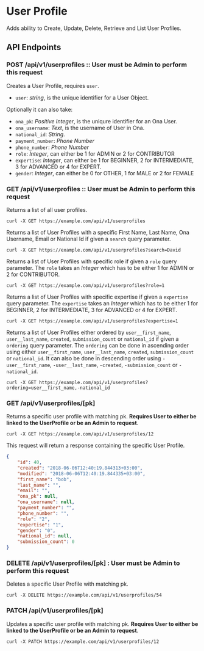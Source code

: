 # User Profile

Adds ability to Create, Update, Delete, Retrieve and List User Profiles.

## API Endpoints

### POST /api/v1/userprofiles :: **User must be Admin to perform this request**

Creates a User Profile, requires `user`.

- `user`: *string*, is the unique identifier for a User Object.

Optionally it can also take:

- `ona_pk`: *Positive Integer*, is the uniqure identifier for an Ona User.
- `ona_username`: *Text*, is the username of User in Ona.
- `national_id`: *String*.
- `payment_number`: *Phone Number*
- `phone_number`: *Phone Number*
- `role`: *Integer*, can either be 1 for ADMIN or 2 for CONTRIBUTOR
- `expertise`: *Integer*, can either be 1 for BEGINNER, 2 for INTERMEDIATE, 3 for ADVANCED or 4 for EXPERT.
- `gender`: *Integer*, can either be 0 for OTHER, 1 for MALE or 2 for FEMALE

### GET /api/v1/userprofiles :: **User must be Admin to perform this request**

Returns a list of all user profiles.

```console
curl -X GET https://example.com/api/v1/userprofiles
```

Returns a list of User Profiles with a specific First Name, Last Name, Ona Username, Email or National Id if given a `search` query parameter.

```console
curl -X GET https://example.com/api/v1/userprofiles?search=David
```

Returns a list of User Profiles with specific role if given a `role` query parameter. The `role` takes an *Integer* which has to be either 1 for ADMIN or 2 for CONTRIBUTOR.

```console
curl -X GET https://example.com/api/v1/userprofiles?role=1
```

Returns a list of User Profiles with specific expertise if given a `expertise` query parameter. The `expertise` takes an *Integer* which has to be either  1 for BEGINNER, 2 for INTERMEDIATE, 3 for ADVANCED or 4 for EXPERT.

```console
curl -X GET https://example.com/api/v1/userprofiles?expertise=1
```

Returns a list of User Profiles either ordered by `user__first_name`, `user__last_name`, `created`, `submission_count` or `national_id` if given a `ordering` query parameter. The `ordering` can be done in ascending order using either `user__first_name`, `user__last_name`, `created`, `submission_count` or `national_id`. It can also be done in descending order using `-user__first_name`, `-user__last_name`, `-created`, `-submission_count` or `-national_id`.

```console
curl -X GET https://example.com/api/v1/userprofiles?ordering=user__first_name,-national_id
```

### GET /api/v1/userprofiles/[pk]

Returns a specific user profile with matching pk. **Requires User to either be linked to the UserProfile or be an Admin to request**.

```console
curl -X GET https://example.com/api/v1/userprofiles/12
```

This request will return a response containing the specific User Profile.

```json
{
    "id": 40,
    "created": "2018-06-06T12:40:19.844313+03:00",
    "modified": "2018-06-06T12:40:19.844335+03:00",
    "first_name": "bob",
    "last_name": "",
    "email": "",
    "ona_pk": null,
    "ona_username": null,
    "payment_number": "",
    "phone_number": "",
    "role": "2",
    "expertise": "1",
    "gender": "0",
    "national_id": null,
    "submission_count": 0
}

```

### DELETE /api/v1/userprofiles/[pk] : **User must be Admin to perform this request**

Deletes a specific User Profile with matching pk.

```console
curl -X DELETE https://example.com/api/v1/userprofiles/54
```

### PATCH /api/v1/userprofiles/[pk]

Updates a specific user profile with matching pk. **Requires User to either be linked to the UserProfile or be an Admin to request**.

```console
curl -X PATCH https://example.com/api/v1/userprofiles/12
```
